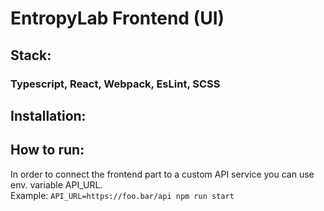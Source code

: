 # EntropyLab Frontend (UI)

## Stack:

### Typescript, React, Webpack, EsLint, SCSS

## Installation:

## How to run:

In order to connect the frontend part to a custom API service you can use env.
variable API_URL.  
Example: `API_URL=https://foo.bar/api npm run start`
